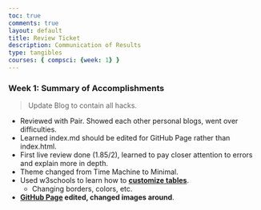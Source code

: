 ```yaml
---
toc: true
comments: true
layout: default
title: Review Ticket
description: Communication of Results
type: tangibles
courses: { compsci: {week: 1} }
---
```


### Week 1: Summary of Accomplishments
> Update Blog to contain all hacks.  
- Reviewed with Pair. Showed each other personal blogs, went over difficulties.
- Learned index.md should be edited for GitHub Page rather than index.html.
- First live review done (1.85/2), learned to pay closer attention to errors and explain more in depth.
- Theme changed from Time Machine to Minimal.
- Used w3schools to learn how to <b>[customize tables](http://localhost:4200/student//2023/08/17/Markdown_Table_Code_Hack_IPYNB_2_.html)</b>. 
  - Changing borders, colors, etc.
- <b>[GitHub Page](http://localhost:4200/student) edited, changed images around</b>.

